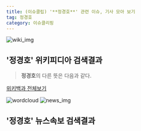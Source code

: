 ```yaml
---
title: (이슈클립) '**정경호**' 관련 이슈, 기사 모아 보기
tag: 정경호
category: 이슈클리핑
---
```

![wiki_img](https://user-images.githubusercontent.com/42597476/44503234-41136a80-a6d0-11e8-9071-6fc6418eafe4.png)
## **'**정경호**'** 위키피디아 검색결과
>**정경호**의 다른 뜻은 다음과 같다.

<a href="https://ko.wikipedia.org/wiki/정경호" target="_blank">위키백과 전체보기</a>

![wordcloud](https://s3.ap-northeast-2.amazonaws.com/lyrics101-wordcloud/2018-09-14-1536898214.png)
![news_img](https://user-images.githubusercontent.com/42597476/44507050-1206f400-a6e4-11e8-8d98-7ffbfebb353f.png)
## **'**정경호**'** 뉴스속보 검색결과

